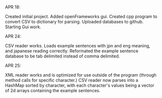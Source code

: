 APR 18:

Created initial project. Added openFrameworks gui. Created cpp program to convert CSV to dictionary for parsing. Uploaded databases to github. Starting Gui work.

APR 24:

CSV reader works. Loads example sentences with jpn and eng meaning, and japanese reading correctly. Reformated the example sentence database to be tab delimited instead of comma delimited.

APR 25:

XML reader works and is optimized for use outside of the program (through method calls for specific character.) CSV reader now parses into a HashMap sorted by character, with each character's values being a vector of 2d arrays containing the example sentences.
